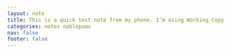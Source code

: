 ```yaml
---
layout: note
title: This is a quick test note from my phone. I’m using Working Copy GitHub client for iOS.
categories: notes nablopomo
nav: false
footer: false
---
```

